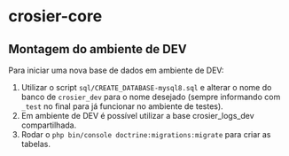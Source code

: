 # crosier-core

## Montagem do ambiente de DEV



Para iniciar uma nova base de dados em ambiente de DEV:

1) Utilizar o script `sql/CREATE_DATABASE-mysql8.sql` e alterar o nome do banco de `crosier_dev`
para o nome desejado (sempre informando com `_test` no final para já funcionar no ambiente de testes).
2) Em ambiente de DEV é possível utilizar a base crosier_logs_dev compartilhada.
3) Rodar o `php bin/console doctrine:migrations:migrate` para criar as tabelas.

